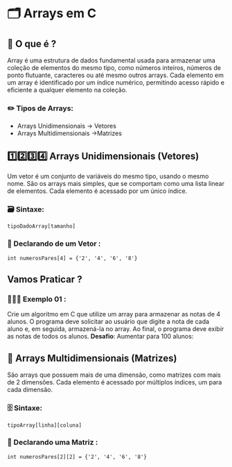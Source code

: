 # 🗂️ Arrays em C 

## 🤔 O que é ?
Array é uma estrutura de dados fundamental usada para armazenar uma coleção de elementos do mesmo tipo, como números inteiros, números de ponto flutuante, caracteres ou até mesmo outros arrays. Cada elemento em um array é identificado por um índice numérico, permitindo acesso rápido e eficiente a qualquer elemento na coleção.


### ✏️ Tipos de Arrays: 

- Arrays Unidimensionais -> Vetores
- Arrays Multidimensionais ->Matrizes


## 1️⃣2️⃣3️⃣4️⃣ Arrays Unidimensionais (Vetores)

Um vetor é um conjunto de variáveis do mesmo tipo, usando o mesmo nome. São os arrays mais simples, que se comportam como uma lista linear de elementos. Cada elemento é acessado por um único índice.

### 🗃️ Sintaxe:

```
tipoDadoArray[tamanho]
```


### 📢 Declarando de um Vetor :

```
int numerosPares[4] = {'2', '4', '6', '8'}
```

## Vamos Praticar ?

### 🧑🏼‍💻 Exemplo 01 : 

Crie um algoritmo em C que utilize um array para armazenar as notas de 4 alunos. O programa deve solicitar ao usuário que digite a nota de cada aluno e, em seguida, armazená-la no array. Ao final, o programa deve exibir as notas de todos os alunos. **Desafio**: Aumentar para 100 alunos:


## 🔢 Arrays Multidimensionais (Matrizes)


São arrays que possuem mais de uma dimensão, como matrizes com mais de 2 dimensões. Cada elemento é acessado por múltiplos índices, um para cada dimensão.

### 🗄️ Sintaxe:

```
tipoArray[linha][coluna]
```


### 📢 Declarando uma Matriz :

```
int numerosPares[2][2] = {'2', '4', '6', '8'}
```





